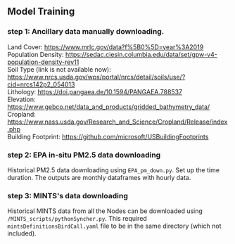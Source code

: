## Model Training

### step 1: Ancillary data manually downloading.
Land Cover: https://www.mrlc.gov/data?f%5B0%5D=year%3A2019 \
Population Density: https://sedac.ciesin.columbia.edu/data/set/gpw-v4-population-density-rev11 \
Soil Type (link is not available now): https://www.nrcs.usda.gov/wps/portal/nrcs/detail/soils/use/?cid=nrcs142p2_054013 \
Lithology: https://doi.pangaea.de/10.1594/PANGAEA.788537 \
Elevation: https://www.gebco.net/data_and_products/gridded_bathymetry_data/ \
Cropland: https://www.nass.usda.gov/Research_and_Science/Cropland/Release/index.php \
Building Footprint: https://github.com/microsoft/USBuildingFootprints 

### step 2: EPA in-situ PM2.5 data downloading
Historical PM2.5 data downloading using <code>EPA_pm_down.py</code>. Set up the time duration. The outputs are monthly dataframes with hourly data.

### step 3: MINTS's data downloading
Historical MINTS data from all the Nodes can be downloaded using <code>/MINTS_scripts/pythonSyncher.py</code>. This required <code>mintsDefinitionsBirdCall.yaml</code> file to be in the same directory (which not included).
